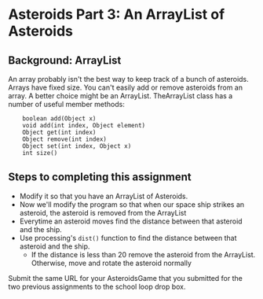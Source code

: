  Asteroids Part 3: An ArrayList of Asteroids
=======
Background: ArrayList
------
An array probably isn't the best way to keep track of a bunch of asteroids. Arrays have fixed size. You can't easily add or remove asteroids from an array. A better choice might be an ArrayList. TheArrayList class has a number of useful member methods:
```processing
    boolean add(Object x)
    void add(int index, Object element)
    Object get(int index)
    Object remove(int index)
    Object set(int index, Object x)
    int size()
```
Steps to completing this assignment
----------
  - Modify it so that you have an ArrayList of Asteroids.
  - Now we'll modify the program so that when our space ship strikes an asteroid, the asteroid is removed from the ArrayList
  - Everytime an asteroid moves find the distance between that asteroid and the ship.
  - Use processing's `dist()` function to find the distance between that asteroid and the ship.
      * If the distance is less than 20 remove the asteroid from the ArrayList.
        Otherwise, move and rotate the asteroid normally

Submit the same URL for your AsteroidsGame that you submitted for the two previous assignments to the school loop drop box.
